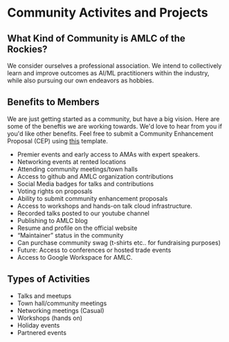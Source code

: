 # Community Activites and Projects

## What Kind of Community is AMLC of the Rockies?
We consider ourselves a professional association. We intend to collectively learn and improve outcomes as AI/ML practitioners within the industry, while also pursuing our own endeavors as hobbies.

## Benefits to Members
We are just getting started as a community, but have a big vision. Here are some of the beneftis we are working towards. We'd love to hear from you if you'd like other benefits. Feel free to submit a Community Enhancement Proposal (CEP) using [this]() template.

* Premier events and early access to AMAs with expert speakers.
* Networking events at rented locations
* Attending community meetings/town halls
* Access to github and AMLC organization contributions
* Social Media badges for talks and contributions 
* Voting rights on proposals 
* Ability to submit community enhancement proposals 
* Access to workshops and hands-on talk cloud infrastructure.
* Recorded talks posted to our youtube channel 
* Publishing to AMLC blog
* Resume and profile on the official website 
* “Maintainer” status in the community 
* Can purchase community swag (t-shirts etc.. for fundraising purposes) 
* Future: Access to conferences or hosted trade events 
* Access to Google Workspace for AMLC.

## Types of Activities 
* Talks and meetups
* Town hall/community meetings
* Networking meetings (Casual)
* Workshops (hands on)
* Holiday events 
* Partnered events
